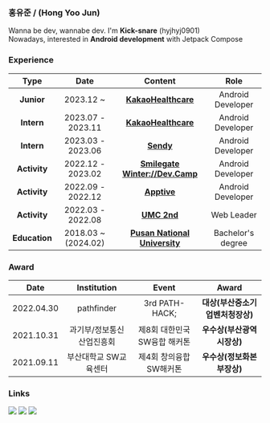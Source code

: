 ### 홍유준 / (Hong Yoo Jun)
Wanna be dev, wannabe dev. I'm **Kick-snare** (hyjhyj0901)  
Nowadays, interested in **Android development** with Jetpack Compose

### Experience
| Type | Date | Content | Role |
| :--: | :--: | :--: | :--: |
| **Junior** | 2023.12 ~ | **[KakaoHealthcare](https://kakaohealthcare.com/)** | Android Developer |
| **Intern** | 2023.07 - 2023.11 | **[KakaoHealthcare](https://kakaohealthcare.com/)** | Android Developer |
| **Intern** | 2023.03 - 2023.06  | **[Sendy](https://sendy.ai/)** | Android Developer |
| **Activity** | 2022.12 - 2023.02 | **[Smilegate Winter://Dev.Camp](https://github.com/sgdevcamp2022)** | Android Developer |
| **Activity** | 2022.09 - 2022.12 | **[Apptive](https://github.com/ApptiveDev)** | Android Developer |
| **Activity** | 2022.03 - 2022.08 | **[UMC 2nd](https://github.com/UMC-PNU-2nd)** | Web Leader |
| **Education** | 2018.03 ~ (2024.02) | **[Pusan National University](https://www.pusan.ac.kr/kor/Main.do)** | Bachelor's degree |

### Award
| Date | Institution | Event | Award |
| :--: | :--: | :--: | :--: |
| 2022.04.30 | pathfinder | 3rd PATH-HACK; | **대상(부산중소기업벤처청장상)** |
| 2021.10.31 | 과기부/정보통신산업진흥회 | 제8회 대한민국 SW융합 해커톤 | **우수상(부산광역시장상)** |
| 2021.09.11 | 부산대학교 SW교육센터 | 제4회 창의융합 SW해커톤 | **우수상(정보화본부장상)** |

### Links
<p align="center">
  
<a href="https://www.instagram.com/h_uz99/">![](https://img.shields.io/badge/Instagram-D31C46?style=flat-square&logo=Instagram&logoColor=white)</a>
<a href="https://uzun.dev">![](https://img.shields.io/badge/uzun.dev-000000?style=flat-square&logo=Storyblok&logoColor=white)</a>
<a href="https://solved.ac/profile/kick_snare">[![](http://mazassumnida.wtf/api/mini/generate_badge?boj=kick_snare)](https://solved.ac/kick_snare)</a>

</p>


